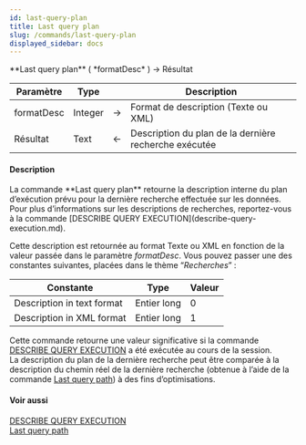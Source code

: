 ```yaml
---
id: last-query-plan
title: Last query plan
slug: /commands/last-query-plan
displayed_sidebar: docs
---
```


<!--REF #_command_.Last query plan.Syntax-->**Last query plan** ( *formatDesc* ) -> Résultat<!-- END REF-->
<!--REF #_command_.Last query plan.Params-->
| Paramètre | Type |  | Description |
| --- | --- | --- | --- |
| formatDesc | Integer | &#8594;  | Format de description (Texte ou XML) |
| Résultat | Text | &#8592; | Description du plan de la dernière recherche exécutée |

<!-- END REF-->

#### Description 

<!--REF #_command_.Last query plan.Summary-->La commande **Last query plan** retourne la description interne du plan d’exécution prévu pour la dernière recherche effectuée sur les données.<!-- END REF--> Pour plus d’informations sur les descriptions de recherches, reportez-vous à la commande [DESCRIBE QUERY EXECUTION](describe-query-execution.md). 

Cette description est retournée au format Texte ou XML en fonction de la valeur passée dans le paramètre *formatDesc*. Vous pouvez passer une des constantes suivantes, placées dans le thème “*Recherches*” : 

| Constante                  | Type        | Valeur |
| -------------------------- | ----------- | ------ |
| Description in text format | Entier long | 0      |
| Description in XML format  | Entier long | 1      |

Cette commande retourne une valeur significative si la commande [DESCRIBE QUERY EXECUTION](describe-query-execution.md) a été exécutée au cours de la session.   
La description du plan de la dernière recherche peut être comparée à la description du chemin réel de la dernière recherche (obtenue à l’aide de la commande [Last query path](last-query-path.md)) à des fins d’optimisations.

#### Voir aussi 

[DESCRIBE QUERY EXECUTION](describe-query-execution.md)  
[Last query path](last-query-path.md)  